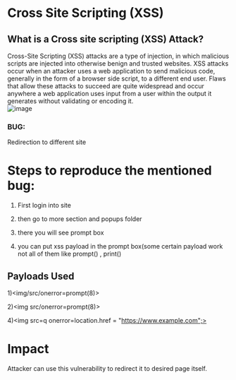 # Cross Site Scripting (XSS) 

## What is a Cross site scripting (XSS) Attack?
Cross-Site Scripting (XSS) attacks are a type of injection, in which malicious scripts are injected into otherwise benign and trusted websites. XSS attacks occur when an attacker uses a web application to send malicious code, generally in the form of a browser side script, to a different end user. Flaws that allow these attacks to succeed are quite widespread and occur anywhere a web application uses input from a user within the output it generates without validating or encoding it.  
![image]([https://user-images.githubusercontent.com/72333625/194703655-3aa37fff-031f-4ab5-9097-8ce944130752.png](https://www.google.com/url?sa=i&url=https%3A%2F%2Fwww.imperva.com%2Flearn%2Fapplication-security%2Fcross-site-scripting-xss-attacks%2F&psig=AOvVaw1U0zM-jmfypl9AU9uvXdN-&ust=1665407563688000&source=images&cd=vfe&ved=0CAwQjRxqFwoTCKCdquac0_oCFQAAAAAdAAAAABAD))

### BUG: 

Redirection to  different site 

# Steps to reproduce the mentioned bug:
1) First login into site
        
2) then go to more section and popups folder
        
3) there you will see prompt box
       
4) you can put xss payload in the prompt box(some certain payload work not all of them 
    like prompt() , print()
    
## Payloads Used 
1)<img/src/onerror=prompt(8)> 

2)<img src/onerror=prompt(8)>

4)<img src=q onerror=location.href = "https://www.example.com";>

# Impact 

Attacker can use this vulnerability to redirect it to desired page itself.  
